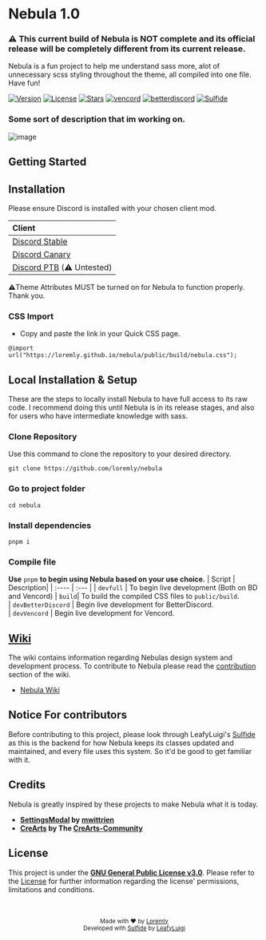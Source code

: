 # Nebula 1.0
### ⚠️ This current build of Nebula is NOT complete and its official release will be completely different from its current release.
Nebula is a fun project to help me understand sass more, alot of unnecessary scss styling throughout the theme, all compiled into one file. Have fun!

[![Version](https://img.shields.io/github/manifest-json/v/loremly/nebula?style=for-the-badge&labelColor=404c5a&color=0a4d41)](.github/docs/changelog.md)
[![License](https://img.shields.io/github/license/loremly/nebula?style=for-the-badge&labelColor=404c5a&color=0a4d41)](license)
[![Stars](https://img.shields.io/github/stars/loremly/nebula?style=for-the-badge&labelColor=404c5a&color=0a4d41)](https://github.com/loremly/nebula/stargazers)
[![vencord](https://img.shields.io/badge/vencord-mod?style=for-the-badge&color=404c5a)](https://vencord.dev)
[![betterdiscord](https://img.shields.io/badge/betterdiscord-mod?style=for-the-badge&color=404c5a)](https://vencord.dev)
[![Sulfide](https://img.shields.io/badge/sulfide-language?style=for-the-badge&color=404c5a)](https://github.com/LeafyLuigi/sulfide)

### Some sort of description that im working on.
![image](https://github.com/user-attachments/assets/b3db0075-e637-4b27-a357-e260d062b0f3)

## Getting Started



## Installation
Please ensure Discord is installed with your chosen client mod.

| Client | 
| :---- |
| [Discord Stable](https://discord.com/download) | 
| [Discord Canary](https://discord.com/api/downloads/distributions/app/installers/latest?platform=win&channel=canary&arch=x64) | 
| [Discord PTB](https://discord.com/download) (⚠️ Untested) | 


⚠️Theme Attributes MUST be turned on for Nebula to function properly. Thank you.
### CSS Import
- Copy and paste the link in your Quick CSS page.
```
@import url("https://loremly.github.io/nebula/public/build/nebula.css");
```

## Local Installation & Setup
These are the steps to locally install Nebula to have full access to its raw code. I recommend doing this until Nebula is in its release stages, and also for users who have intermediate knowledge with sass. 
### Clone Repository 
Use this command to clone the repository to your desired directory.
```
git clone https://github.com/loremly/nebula
```

### Go to project folder
```
cd nebula
```

### Install dependencies
```
pnpm i
```
### Compile file

**Use** `pnpm` **to begin using Nebula based on your use choice.**
| Script | Description|
| :---- | :--- |
| `devfull` | To begin live development (Both on BD and Vencord) 
| `build`| To build the compiled CSS files to `public/build`.  
| `devBetterDiscord` | Begin live development for BetterDiscord.  
| `devVencord` | Begin live development for Vencord. 

## [Wiki](https://github.com/loremly/nebula/wiki)
The wiki contains information regarding Nebulas design system and development process. To contribute to Nebula please read the [contribution](https://github.com/loremly/nebula/wiki) section of the wiki.

- [Nebula Wiki](https://github.com/loremly/nebula/wiki)

## Notice For contributors
Before contributing to this project, please look through LeafyLuigi's [Sulfide](https://github.com/LeafyLuigi/sulfide) as this is the backend for how Nebula keeps its classes updated and maintained, and every file uses this system. So it'd be good to get familiar with it.

## Credits
Nebula is greatly inspired by these projects to make Nebula what it is today.

- **[SettingsModal](https://github.com/mwittrien/BetterDiscordAddons/tree/master/Themes/SettingsModal) by [mwittrien](https://github.com/mwittrien)**
- **[CreArts](https://github.com/CreArts-Community/CreArts-Discord) by The [CreArts-Community](https://github.com/CreArts-Community)**



## License

This project is under the **[GNU General Public License v3.0](https://spdx.org/licenses/GPL-3.0-or-later.html)**. Please refer to the [License](license) for further information regarding the license' permissions, limitations and conditions.

<br>
<br>

<div align="center">
<small>Made with ♥️ by <a href="https://github.com/loremly">Loremly</a></small>
<br>
<small>Developed with <a href="https://github.com/LeafyLuigi/sulfide">Sulfide</a> by <a href="https://github.com/leafyluigi">LeafyLuigi</a></small>
</div>